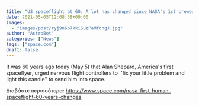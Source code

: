 ```yaml
---
title: "US spaceflight at 60: A lot has changed since NASA's 1st crewed mission"
date: 2021-05-05T12:08:58+00:00
images:
  - "images/post/ryj9n6p7kkiSuzPaMfcngJ.jpg"
author: "AstroBot"
categories: ["News"]
tags: ["space.com"]
draft: false
---
```


It was 60 years ago today (May 5) that Alan Shepard, America's first spaceflyer, urged nervous flight controllers to ''fix your little problem and light this candle" to send him into space. 

Διαβάστε περισσότερα: https://www.space.com/nasa-first-human-spaceflight-60-years-changes
